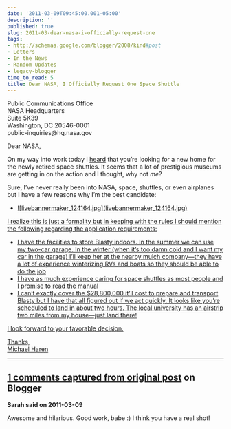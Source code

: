 ```yaml
---
date: '2011-03-09T09:45:00.001-05:00'
description: ''
published: true
slug: 2011-03-dear-nasa-i-officially-request-one
tags:
- http://schemas.google.com/blogger/2008/kind#post
- Letters
- In the News
- Random Updates
- legacy-blogger
time_to_read: 5
title: Dear NASA, I Officially Request One Space Shuttle
---
```


<p>Public Communications Office    <br />NASA Headquarters     <br />Suite 5K39     <br />Washington, DC 20546-0001     <br />public-inquiries@hq.nasa.gov</p>
<p>Dear NASA,</p>
<p>On my way into work today I <a href="http://www.npr.org/2011/03/09/134358888/nasas-next-mission-finding-homes-for-shuttles">heard</a> that you’re looking for a new home for the newly retired space shuttles. It seems that a lot of prestigious museums are getting in on the action and I thought, why not <em>me</em>?</p>
<p>Sure, I’ve never really been into NASA, space, shuttles, or even airplanes but I have a few reasons why I’m the best candidate:</p>  <ul>   <li><a href="http://www.sitcomsonline.com/photopost/showphoto.php/photo/11991/cat/815">![livebannermaker_124164.jpg](livebannermaker_124164.jpg) </li> </ul>
<p>I realize this is just a formality but in keeping with the rules I should mention the following regarding the application requirements:</p>  <ul>   <li>I have the facilities to store Blasty indoors. In the summer we can use my two-car garage. In the winter (when it’s too damn cold and I want my car in the garage) I’ll keep her at the nearby mulch company—they have a lot of experience winterizing RVs and boats so they should be able to do the job </li>    <li>I have as much experience caring for space shuttles as most people and I promise to read the manual </li>    <li>I can’t exactly cover the $28,800,000 it’ll cost to prepare and transport Blasty but I have that all figured out if we act quickly. It looks like you’re scheduled to land in about two hours. The local university has an airstrip two miles from my house—just land there! </li> </ul>
<p>I look forward to your favorable decision.</p>
<p>Thanks,    <br />Michael Haren</p>

---

## 1 comments captured from [original post](https://blog.wassupy.com/2011/03/dear-nasa-i-officially-request-one.html) on Blogger

**Sarah said on 2011-03-09**

Awesome and hilarious.  Good work, babe :)  I think you have a real shot!

